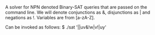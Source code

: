 A solver for NPN denoted Binary-SAT queries that are passed on the command line. We will denote conjunctions as &, disjunctions as | and negations as !. Variables are from [a-zA-Z]. 

Can be invoked as follows:
$ ./sat '||uv&!w|v!|uy'
